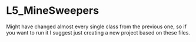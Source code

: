 # L5_MineSweepers

Might have changed almost every single class from the previous one, so if you want to run it I suggest just creating a new project based on these files.
